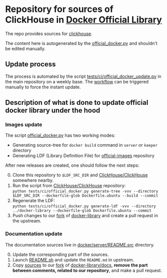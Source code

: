 # Repository for sources of ClickHouse in [Docker Official Library][DOL]
[DOL]: https://github.com/docker-library/official-images
[CH/CH]: https://github.com/ClickHouse/ClickHouse/

The repo provides sources for [clickhouse](https://hub.docker.com/_/clickhouse).<!-- break false underscore_ -->

The content here is autogenerated by the [official_docker.py](https://github.com/ClickHouse/ClickHouse/blob/master/tests/ci/official_docker.py) and shouldn't be edited manually.

## Update process
The process is automated by the script [tests/ci/official_docker_update.py](https://github.com/ClickHouse/ClickHouse/blob/HEAD/tests/ci/official_docker_update.py) in the main repository on a weekly base. The [workflow](https://github.com/ClickHouse/ClickHouse/blob/HEAD/.github/workflows/weekly_official_docker.yml) can be triggered manually to force the instant update.

## Description of what is done to update official docker library under the hood

### Images update

The script [official_docker.py](https://github.com/ClickHouse/ClickHouse/blob/master/tests/ci/official_docker.py) has two working modes:

- Generating source-tree for `docker build` command in `server` or `keeper` directory
- Generating LDF (Library Definition File) for [official-images][DOL] repository

After new releases are created, one should follow the next steps:

0. Clone this repository to `$LDF_SRC_DIR` and [ClickHouse/ClickHouse][CH/CH] somewhere nearby.
0. Run the script from [ClickHouse/ClickHouse][CH/CH] repository:  
  `python tests/ci/official_docker.py generate-tree -vvv --directory $LDF_SRC_DIR --dockerfile-glob Dockerfile.ubuntu --build --commit`
0. Regenerate the LDF:  
  `python tests/ci/official_docker.py generate-ldf -vvv --directory ../docker-library --dockerfile-glob Dockerfile.ubuntu --commit`
0. Push changes to our [fork](https://github.com/ClickHouse/docker-library-official-images) of [docker-library][DOL] and create a pull request in the upstream.

### Documentation update
[readme.src]: https://github.com/ClickHouse/ClickHouse/tree/master/docker/server/README.src

The documentation sources live in [docker/server/README.src][readme.src] directory.

0. Update the corresponding part of the sources.
0. Launch [README.sh](https://github.com/ClickHouse/ClickHouse/blob/master/docker/server/README.sh) and update the `README.md` in upstream.
0. Copy [sources][readme.src] to our [fork](https://github.com/ClickHouse/docker-library-docs) of [docker-library/docs](https://github.com/docker-library/docs), **remove the part between comments, related to our repository**, and make a pull request.

